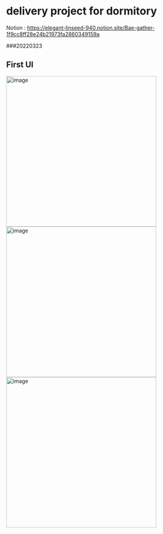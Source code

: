 # delivery project for dormitory

Notion : https://elegant-linseed-940.notion.site/Bae-gather-1f9cc8ff28e24b21973fa2860349159a

###20220323

## First UI
<img width="400" alt="image" src="https://user-images.githubusercontent.com/63510941/159657029-0607e44a-a89d-4f91-a26c-3f6ff3d1823a.png">
<img width="400" alt="image" src="https://user-images.githubusercontent.com/63510941/159657349-d6544f8c-8fd4-4f1c-8f84-6f5e1233e63f.png">
<img width="400" alt="image" src="https://user-images.githubusercontent.com/63510941/159657613-66af5fa3-9b86-403d-820f-e786937563fa.png">
